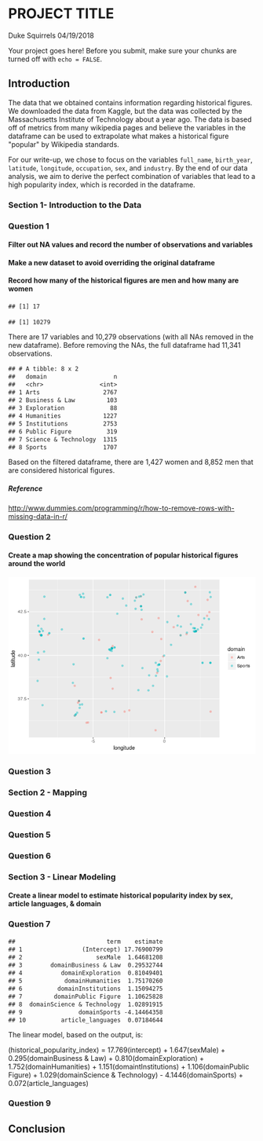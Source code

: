 PROJECT TITLE
================
Duke Squirrels
04/19/2018

Your project goes here! Before you submit, make sure your chunks are turned off with `echo = FALSE`.

Introduction
------------

The data that we obtained contains information regarding historical figures. We downloaded the data from Kaggle, but the data was collected by the Massachusetts Institute of Technology about a year ago. The data is based off of metrics from many wikipedia pages and believe the variables in the dataframe can be used to extrapolate what makes a historical figure "popular" by Wikipedia standards.

For our write-up, we chose to focus on the variables `full_name`, `birth_year`, `latitude`, `longitude`, `occupation`, `sex`, and `industry`. By the end of our data analysis, we aim to derive the perfect combination of variables that lead to a high popularity index, which is recorded in the dataframe.

### Section 1- Introduction to the Data

### Question 1

#### Filter out NA values and record the number of observations and variables

#### Make a new dataset to avoid overriding the original dataframe

#### Record how many of the historical figures are men and how many are women

    ## [1] 17

    ## [1] 10279

There are 17 variables and 10,279 observations (with all NAs removed in the new dataframe). Before removing the NAs, the full dataframe had 11,341 observations.

    ## # A tibble: 8 x 2
    ##   domain                   n
    ##   <chr>                <int>
    ## 1 Arts                  2767
    ## 2 Business & Law         103
    ## 3 Exploration             88
    ## 4 Humanities            1227
    ## 5 Institutions          2753
    ## 6 Public Figure          319
    ## 7 Science & Technology  1315
    ## 8 Sports                1707

Based on the filtered dataframe, there are 1,427 women and 8,852 men that are considered historical figures.

##### Reference

<http://www.dummies.com/programming/r/how-to-remove-rows-with-missing-data-in-r/>

### Question 2

#### Create a map showing the concentration of popular historical figures around the world

![](project_files/figure-markdown_github/espana-1.png)

### Question 3

### Section 2 - Mapping

### Question 4

### Question 5

### Question 6

### Section 3 - Linear Modeling

#### Create a linear model to estimate historical popularity index by sex, article languages, & domain

### Question 7

    ##                          term    estimate
    ## 1                 (Intercept) 17.76900799
    ## 2                     sexMale  1.64681208
    ## 3        domainBusiness & Law  0.29532744
    ## 4           domainExploration  0.81049401
    ## 5            domainHumanities  1.75170260
    ## 6          domainInstitutions  1.15094275
    ## 7         domainPublic Figure  1.10625828
    ## 8  domainScience & Technology  1.02891915
    ## 9                domainSports -4.14464358
    ## 10          article_languages  0.07184644

The linear model, based on the output, is:

(historical\_popularity\_index) = 17.769(intercept) + 1.647(sexMale) + 0.295(domainBusiness & Law) + 0.810(domainExploration) + 1.752(domainHumanities) + 1.151(domaintInstitutions) + 1.106(domainPublic Figure) + 1.029(domainScience & Technology) - 4.1446(domainSports) + 0.072(article\_languages)

### Question 9

Conclusion
----------
